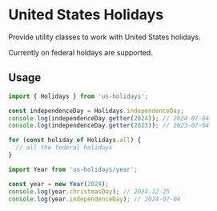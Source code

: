 # United States Holidays

Provide utility classes to work with United States holidays.

Currently on federal holdays are supported.

## Usage

```ts
import { Holidays } from 'us-holidays';

const independenceDay = Holidays.independenceDay;
console.log(independenceDay.getter(2024)); // 2024-07-04
console.log(independenceDay.getter(2023)); // 2023-07-04

for (const holiday of Holidays.all) {
  // all the federal holidays
}
```

```ts
import Year from 'us-holidays/year';

const year = new Year(2024);
console.log(year.christmasDay); // 2024-12-25
console.log(year.independenceDay); // 2024-07-04
```
